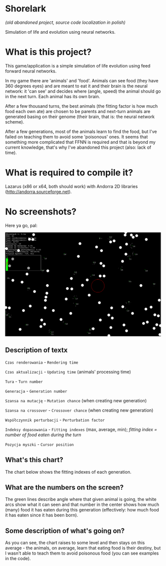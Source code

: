 # Shorelark
*(old abandoned project, source code localization in polish)*

Simulation of life and evolution using neural networks.

# What is this project?

This game/application is a simple simulation of life evolution using feed forward neural networks.

In my game there are 'animals' and 'food'. Animals can see food (they have 360 degrees eyes) and are meant to eat it and their brain is the neural network: it 'can see' and decides where (angle, speed) the animal should go in the next turn. Each animal has its own brain.

After a few thousand turns, the best animals (the fitting factor is how much food each own ate) are chosen to be parents and next-turn animals are generated basing on their genome (their brain, that is: the neural network scheme).

After a few generations, most of the animals learn to find the food, but I've failed on teaching them to avoid some 'poisonous' ones. It seems that something more complicated that FFNN is required and that is beyond my current knowledge, that's why I've abandoned this project (also: lack of time).

# What is required to compile it?

Lazarus (x86 or x64, both should work) with Andorra 2D libraries (http://andorra.sourceforge.net).

# No screenshots?

Here ya go, pal:

![Screenshot](/docs/img/screenshot_0.png)

## Description of textx

`Czas renderowania` - `Rendering time`

`Czas aktualizacji` - `Updating time` (animals' processing time)

`Tura` - `Turn number`

`Generacja` - `Generation number`

`Szansa na mutację` - `Mutation chance` (when creating new generation)

`Szansa na crossover` - `Crossover chance` (when creating new generation)

`Współczynnik perturbacji` - `Perturbation factor`

`Indeksy dopasowania` - `Fitting indexes` (max, average, min); *fitting index = number of food eaten during the turn*

`Pozycja myszki` - `Cursor position`

## What's this chart?

The chart below shows the fitting indexes of each generation.

## What are the numbers on the screen?

The green lines describe angle where that given animal is going, the white arcs show what it can seen and that number in the center shows how much (many) food it has eaten during this generation (effectively: how much food it has eaten since it has been born).

## Some description of what's going on?

As you can see, the chart raises to some level and then stays on this average - the animals, on average, learn that eating food is their destiny, but I wasn't able to teach them to avoid poisonous food (you can see examples in the code).